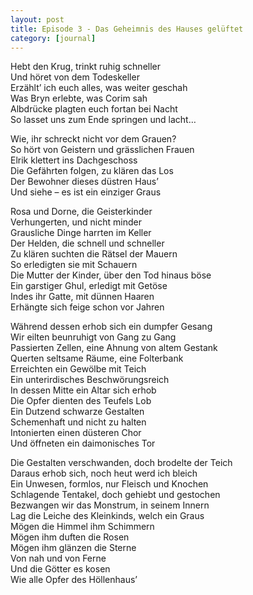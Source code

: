 ```yaml
---
layout: post
title: Episode 3 - Das Geheimnis des Hauses gelüftet
category: [journal]
---
```


Hebt den Krug, trinkt ruhig schneller  
Und höret von dem Todeskeller  
Erzählt’ ich euch alles, was weiter geschah  
Was Bryn erlebte, was Corim sah  
Albdrücke plagten euch fortan bei Nacht  
So lasset uns zum Ende springen und lacht…  

Wie, ihr schreckt nicht vor dem Grauen?  
So hört von Geistern und grässlichen Frauen  
Elrik klettert ins Dachgeschoss  
Die Gefährten folgen, zu klären das Los  
Der Bewohner dieses düstren Haus’  
Und siehe – es ist ein einziger Graus  

Rosa und Dorne, die Geisterkinder  
Verhungerten, und nicht minder  
Grausliche Dinge harrten im Keller  
Der Helden, die schnell und schneller  
Zu klären suchten die Rätsel der Mauern  
So erledigten sie mit Schauern  
Die Mutter der Kinder, über den Tod hinaus böse  
Ein garstiger Ghul, erledigt mit Getöse  
Indes ihr Gatte, mit dünnen Haaren  
Erhängte sich feige schon vor Jahren          

Während dessen erhob sich ein dumpfer Gesang   
Wir eilten beunruhigt von Gang zu Gang  
Passierten Zellen, eine Ahnung von altem Gestank  
Querten seltsame Räume, eine Folterbank  
Erreichten ein Gewölbe mit Teich  
Ein unterirdisches Beschwörungsreich  
In dessen Mitte ein Altar sich erhob  
Die Opfer dienten des Teufels Lob  
Ein Dutzend schwarze Gestalten  
Schemenhaft und nicht zu halten  
Intonierten einen düsteren Chor  
Und öffneten ein daimonisches Tor  

Die Gestalten verschwanden, doch brodelte der Teich  
Daraus erhob sich, noch heut werd ich bleich  
Ein Unwesen, formlos, nur Fleisch und Knochen  
Schlagende Tentakel, doch gehiebt und gestochen  
Bezwangen wir das Monstrum, in seinem Innern  
Lag die Leiche des Kleinkinds, welch ein Graus  
Mögen die Himmel ihm Schimmern  
Mögen ihm duften die Rosen  
Mögen ihm glänzen die Sterne  
Von nah und von Ferne  
Und die Götter es kosen  
Wie alle Opfer des Höllenhaus’  
